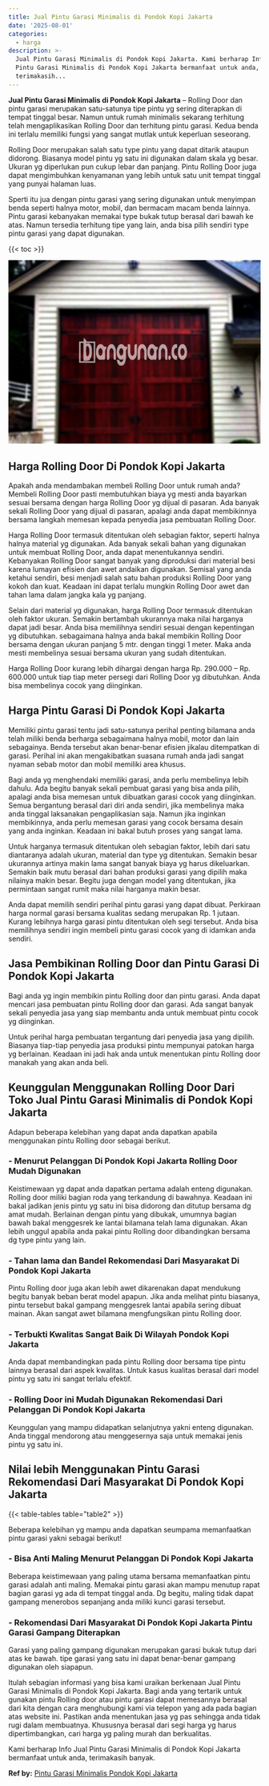 ```yaml
---
title: Jual Pintu Garasi Minimalis di Pondok Kopi Jakarta
date: '2025-08-01'
categories:
  - harga
description: >-
  Jual Pintu Garasi Minimalis di Pondok Kopi Jakarta. Kami berharap Info Jual
  Pintu Garasi Minimalis di Pondok Kopi Jakarta bermanfaat untuk anda,
  terimakasih...
---
```


**Jual Pintu Garasi Minimalis di Pondok Kopi Jakarta** – Rolling Door dan pintu garasi merupakan satu-satunya tipe pintu yg sering diterapkan di tempat tinggal besar. Namun untuk rumah minimalis sekarang terhitung telah mengaplikasikan Rolling Door dan terhitung pintu garasi. Kedua benda ini terlalu memiliki fungsi yang sangat mutlak untuk keperluan seseorang.

Rolling Door merupakan salah satu type pintu yang dapat ditarik ataupun didorong. Biasanya model pintu yg satu ini digunakan dalam skala yg besar. Ukuran yg diperlukan pun cukup lebar dan panjang. Pintu Rolling Door juga dapat mengimbuhkan kenyamanan yang lebih untuk satu unit tempat tinggal yang punyai halaman luas.

Sperti itu jua dengan pintu garasi yang sering digunakan untuk menyimpan benda seperti halnya motor, mobil, dan bermacam macam benda lainnya. Pintu garasi kebanyakan memakai type bukak tutup berasal dari bawah ke atas. Namun tersedia terhitung tipe yang lain, anda bisa pilih sendiri type pintu garasi yang dapat digunakan.

{{< toc >}}

![Jual Pintu Garasi Minimalis di Pondok Kopi Jakarta](/images/pintu-garasi-32.png)

## Harga Rolling Door Di Pondok Kopi Jakarta

Apakah anda mendambakan membeli Rolling Door untuk rumah anda? Membeli Rolling Door pasti membutuhkan biaya yg mesti anda bayarkan sesuai bersama dengan harga Rolling Door yg dijual di pasaran. Ada banyak sekali Rolling Door yang dijual di pasaran, apalagi anda dapat membikinnya bersama langkah memesan kepada penyedia jasa pembuatan Rolling Door.

Harga Rolling Door termasuk ditentukan oleh sebagian faktor, seperti halnya halnya material yg digunakan. Ada banyak sekali bahan yang digunakan untuk membuat Rolling Door, anda dapat menentukannya sendiri. Kebanyakan Rolling Door sangat banyak yang diproduksi dari material besi karena lumayan efisien dan awet andaikan digunakan. Semisal yang anda ketahui sendiri, besi menjadi salah satu bahan produksi Rolling Door yang kokoh dan kuat. Keadaan ini dapat terlalu mungkin Rolling Door awet dan tahan lama dalam jangka kala yg panjang.

Selain dari material yg digunakan, harga Rolling Door termasuk ditentukan oleh faktor ukuran. Semakin bertambah ukurannya maka nilai harganya dapat jadi besar. Anda bisa memilihnya sendiri sesuai dengan kepentingan yg dibutuhkan. sebagaimana halnya anda bakal membikin Rolling Door bersama dengan ukuran panjang 5 mtr. dengan tinggi 1 meter. Maka anda mesti membelinya sesuai bersama ukuran yang sudah ditentukan.

Harga Rolling Door kurang lebih dihargai dengan harga Rp. 290.000 – Rp. 600.000 untuk tiap tiap meter persegi dari Rolling Door yg dibutuhkan. Anda bisa membelinya cocok yang diinginkan.

## Harga Pintu Garasi Di Pondok Kopi Jakarta

Memiliki pintu garasi tentu jadi satu-satunya perihal penting bilamana anda telah miliki benda berharga sebagaimana halnya mobil, motor dan lain sebagainya. Benda tersebut akan benar-benar efisien jikalau ditempatkan di garasi. Perihal ini akan mengakibatkan suasana rumah anda jadi sangat nyaman sebab motor dan mobil memiliki area khusus.

Bagi anda yg menghendaki memiliki garasi, anda perlu membelinya lebih dahulu. Ada begitu banyak sekali pembuat garasi yang bisa anda pilih, apalagi anda bisa memesan untuk dibuatkan garasi cocok yang diinginkan. Semua bergantung berasal dari diri anda sendiri, jika membelinya maka anda tinggal laksanakan pengaplikasian saja. Namun jika inginkan membikinnya, anda perlu memesan garasi yang cocok bersama desain yang anda inginkan. Keadaan ini bakal butuh proses yang sangat lama.

Untuk harganya termasuk ditentukan oleh sebagian faktor, lebih dari satu diantaranya adalah ukuran, material dan type yg ditentukan. Semakin besar ukurannya artinya makin lama sangat banyak biaya yg harus dikeluarkan. Semakin baik mutu berasal dari bahan produksi garasi yang dipilih maka nilainya makin besar. Begitu juga dengan model yang ditentukan, jika permintaan sangat rumit maka nilai harganya makin besar.

Anda dapat memilih sendiri perihal pintu garasi yang dapat dibuat. Perkiraan harga normal garasi bersama kualitas sedang merupakan Rp. 1 jutaan. Kurang lebihnya harga garasi pintu ditentukan oleh segi tersebut. Anda bisa memilihnya sendiri ingin membeli pintu garasi cocok yang di idamkan anda sendiri.

## Jasa Pembikinan Rolling Door dan Pintu Garasi Di Pondok Kopi Jakarta

Bagi anda yg ingin membikin pintu Rolling door dan pintu garasi. Anda dapat mencari jasa pembuatan pintu Rolling door dan garasi. Ada sangat banyak sekali penyedia jasa yang siap membantu anda untuk membuat pintu cocok yg diinginkan.

Untuk perihal harga pembuatan tergantung dari penyedia jasa yang dipilih. Biasanya tiap-tiap penyedia jasa produksi pintu mempunyai patokan harga yg berlainan. Keadaan ini jadi hak anda untuk menentukan pintu Rolling door manakah yang akan anda beli.

## Keunggulan Menggunakan Rolling Door Dari Toko Jual Pintu Garasi Minimalis di Pondok Kopi Jakarta

Adapun beberapa kelebihan yang dapat anda dapatkan apabila menggunakan pintu Rolling door sebagai berikut.

### \- Menurut Pelanggan Di Pondok Kopi Jakarta Rolling Door Mudah Digunakan

Keistimewaan yg dapat anda dapatkan pertama adalah enteng digunakan. Rolling door miliki bagian roda yang terkandung di bawahnya. Keadaan ini bakal jadikan jenis pintu yg satu ini bisa didorong dan ditutup bersama dg amat mudah. Berlainan dengan pintu yang dibukak, umumnya bagian bawah bakal menggesrek ke lantai bilamana telah lama digunakan. Akan lebih unggul apabila anda pakai pintu Rolling door dibandingkan bersama dg type pintu yang lain.

### \- Tahan lama dan Bandel Rekomendasi Dari Masyarakat Di Pondok Kopi Jakarta

Pintu Rolling door juga akan lebih awet dikarenakan dapat mendukung begitu banyak beban berat model apapun. Jika anda melihat pintu biasanya, pintu tersebut bakal gampang menggesrek lantai apabila sering dibuat mainan. Akan sangat awet bilamana mengfungsikan pintu Rolling door.

### \- Terbukti Kwalitas Sangat Baik Di Wilayah Pondok Kopi Jakarta

Anda dapat membandingkan pada pintu Rolling door bersama tipe pintu lainnya berasal dari aspek kwalitas. Untuk kasus kualitas berasal dari model pintu yg satu ini sangat terlalu efektif.

### \- Rolling Door ini Mudah Digunakan Rekomendasi Dari Pelanggan Di Pondok Kopi Jakarta

Keunggulan yang mampu didapatkan selanjutnya yakni enteng digunakan. Anda tinggal mendorong atau menggesernya saja untuk memakai jenis pintu yg satu ini.

## Nilai lebih Menggunakan Pintu Garasi Rekomendasi Dari Masyarakat Di Pondok Kopi Jakarta

{{< table-tables table="table2" >}}

Beberapa kelebihan yg mampu anda dapatkan seumpama memanfaatkan pintu garasi yakni sebagai berikut!

### \- Bisa Anti Maling Menurut Pelanggan Di Pondok Kopi Jakarta

Beberapa keistimewaan yang paling utama bersama memanfaatkan pintu garasi adalah anti maling. Memakai pintu garasi akan mampu menutup rapat bagian garasi yg ada di tempat tinggal anda. Dg begitu, maling tidak dapat gampang menerobos sepanjang anda miliki kunci garasi tersebut.

### \- Rekomendasi Dari Masyarakat Di Pondok Kopi Jakarta Pintu Garasi Gampang Diterapkan

Garasi yang paling gampang digunakan merupakan garasi bukak tutup dari atas ke bawah. tipe garasi yang satu ini dapat benar-benar gampang digunakan oleh siapapun.

Itulah sebagian informasi yang bisa kami uraikan berkenaan Jual Pintu Garasi Minimalis di Pondok Kopi Jakarta. Bagi anda yang tertarik untuk gunakan pintu Rolling door atau pintu garasi dapat memesannya berasal dari kita dengan cara menghubungi kami via telepon yang ada pada bagian atas website ini. Pastikan anda menentukan jasa yg pas sehingga anda tidak rugi dalam membuatnya. Khususnya berasal dari segi harga yg harus dipertimbangkan, cari harga yg paling murah dan berkualitas.

Kami berharap Info Jual Pintu Garasi Minimalis di Pondok Kopi Jakarta bermanfaat untuk anda, terimakasih banyak.

**Ref by:** [Pintu Garasi Minimalis Pondok Kopi Jakarta](https://id.wikipedia.org/wiki/Pintu)

